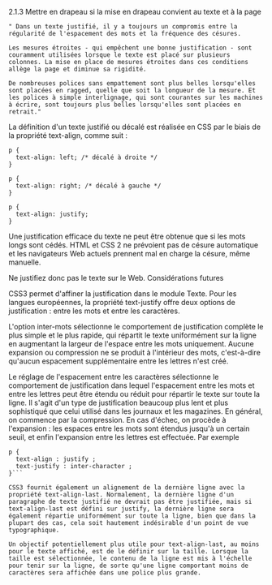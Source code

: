 2.1.3 Mettre en drapeau si la mise en drapeau convient au texte et à la page

    " Dans un texte justifié, il y a toujours un compromis entre la régularité de l'espacement des mots et la fréquence des césures.

    Les mesures étroites - qui empêchent une bonne justification - sont couramment utilisées lorsque le texte est placé sur plusieurs colonnes. La mise en place de mesures étroites dans ces conditions allège la page et diminue sa rigidité.

    De nombreuses polices sans empattement sont plus belles lorsqu'elles sont placées en ragged, quelle que soit la longueur de la mesure. Et les polices à simple interlignage, qui sont courantes sur les machines à écrire, sont toujours plus belles lorsqu'elles sont placées en retrait."

La définition d'un texte justifié ou décalé est réalisée en CSS par le biais de la propriété text-align, comme suit :

```
p {
  text-align: left; /* décalé à droite */
}

p {
  text-align: right; /* décalé à gauche */
}

p {
  text-align: justify;
}
```

Une justification efficace du texte ne peut être obtenue que si les mots longs sont cédés. HTML et CSS 2 ne prévoient pas de césure automatique et les navigateurs Web actuels prennent mal en charge la césure, même manuelle.

Ne justifiez donc pas le texte sur le Web.
Considérations futures

CSS3 permet d'affiner la justification dans le module Texte. Pour les langues européennes, la propriété text-justify offre deux options de justification : entre les mots et entre les caractères.

L'option inter-mots sélectionne le comportement de justification complète le plus simple et le plus rapide, qui répartit le texte uniformément sur la ligne en augmentant la largeur de l'espace entre les mots uniquement. Aucune expansion ou compression ne se produit à l'intérieur des mots, c'est-à-dire qu'aucun espacement supplémentaire entre les lettres n'est créé.

Le réglage de l'espacement entre les caractères sélectionne le comportement de justification dans lequel l'espacement entre les mots et entre les lettres peut être étendu ou réduit pour répartir le texte sur toute la ligne. Il s'agit d'un type de justification beaucoup plus lent et plus sophistiqué que celui utilisé dans les journaux et les magazines. En général, on commence par la compression. En cas d'échec, on procède à l'expansion : les espaces entre les mots sont étendus jusqu'à un certain seuil, et enfin l'expansion entre les lettres est effectuée. Par exemple

```
p {
  text-align : justify ;
  text-justify : inter-character ;
}```

CSS3 fournit également un alignement de la dernière ligne avec la propriété text-align-last. Normalement, la dernière ligne d'un paragraphe de texte justifié ne devrait pas être justifiée, mais si text-align-last est défini sur justify, la dernière ligne sera également répartie uniformément sur toute la ligne, bien que dans la plupart des cas, cela soit hautement indésirable d'un point de vue typographique.

Un objectif potentiellement plus utile pour text-align-last, au moins pour le texte affiché, est de le définir sur la taille. Lorsque la taille est sélectionnée, le contenu de la ligne est mis à l'échelle pour tenir sur la ligne, de sorte qu'une ligne comportant moins de caractères sera affichée dans une police plus grande.